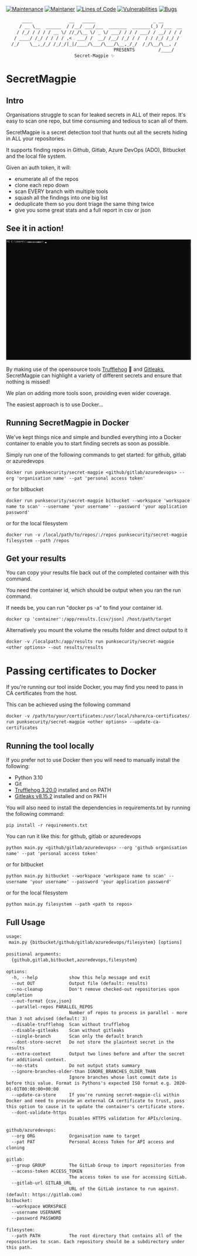 [![Maintenance](https://img.shields.io/badge/Maintained%3F-yes-green.svg)](https://GitHub.com/punk-security/secret-magpie-cli/graphs/commit-activity)
[![Maintaner](https://img.shields.io/badge/maintainer-PunkSecurity-blue)](https://www.punksecurity.co.uk)
[![Lines of Code](https://sonarcloud.io/api/project_badges/measure?project=punk-security_secret-magpie-cli&metric=ncloc)](https://sonarcloud.io/summary/new_code?id=punk-security_secret-magpie-cli)
[![Vulnerabilities](https://sonarcloud.io/api/project_badges/measure?project=punk-security_secret-magpie-cli&metric=vulnerabilities)](https://sonarcloud.io/summary/new_code?id=punk-security_secret-magpie-cli)
[![Bugs](https://sonarcloud.io/api/project_badges/measure?project=punk-security_secret-magpie-cli&metric=bugs)](https://sonarcloud.io/summary/new_code?id=punk-security_secret-magpie-cli)

          ____              __   _____                      _ __       
         / __ \__  ______  / /__/ ___/___  _______  _______(_) /___  __
        / /_/ / / / / __ \/ //_/\__ \/ _ \/ ___/ / / / ___/ / __/ / / /
       / ____/ /_/ / / / / ,<  ___/ /  __/ /__/ /_/ / /  / / /_/ /_/ / 
      /_/    \__,_/_/ /_/_/|_|/____/\___/\___/\__,_/_/  /_/\__/\__, /  
                                             PRESENTS         /____/  
                              Secret-Magpie ✨
                                                  
    
# SecretMagpie 

## Intro

Organisations struggle to scan for leaked secrets in ALL of their repos.  It's easy to scan one repo, but time consuming and tedious to scan all of them.

SecretMagpie is a secret detection tool that hunts out all the secrets hiding in ALL your repositories. 

It supports finding repos in Github, Gitlab, Azure DevOps (ADO), Bitbucket and the local file system.

Given an auth token, it will:

* enumerate all of the repos
* clone each repo down
* scan EVERY branch with multiple tools
* squash all the findings into one big list
* deduplicate them so you dont triage the same thing twice
* give you some great stats and a full report in csv or json

## See it in action!

![CMD](Docs/secret-magpie.gif)

By making use of the opensource tools [Trufflehog](https://github.com/trufflesecurity/trufflehog) 🐷 and [Gitleaks](https://github.com/zricethezav/gitleaks), SecretMagpie can highlight a variety of different secrets and ensure that nothing is missed!

We plan on adding more tools soon, providing even wider coverage.

The easiest approach is to use Docker...

## Running SecretMagpie in Docker

We've kept things nice and simple and bundled everything into a Docker container to enable you to start finding secrets as soon as possible. 

Simply run one of the following commands to get started:
for github, gitlab or azuredevops
```shell
docker run punksecurity/secret-magpie <github/gitlab/azuredevops> --org 'organisation name' --pat 'personal access token'
```
or for bitbucket
```shell
docker run punksecurity/secret-magpie bitbucket --workspace 'workspace name to scan' --username 'your username' --password 'your application password'
```
or for the local filesystem
```shell
docker run -v /local/path/to/repos/:/repos punksecurity/secret-magpie filesystem --path /repos
```
## Get your results
You can copy your results file back out of the completed container with this command.

You need the container id, which should be output when you ran the run command. 

If needs be, you can run "docker ps -a" to find your container id.

```
docker cp 'container':/app/results.[csv/json] /host/path/target
```

Alternatively you mount the volume the results folder and direct output to it

```
docker -v /localpath:/app/results run punksecurity/secret-magpie <other options> --out results/results
```
# Passing certificates to Docker
If you're running our tool inside Docker, you may find you need to pass in CA certificates from the host.

This can be achieved using the following command

```
docker -v /path/to/your/certificates:/usr/local/share/ca-certificates/ run punksecurity/secret-magpie <other options> --update-ca-certificates
```

## Running the tool locally

If you prefer not to use Docker then you will need to manually install the following:

* Python 3.10
* Git
* [Trufflehog 3.20.0](https://github.com/trufflesecurity/trufflehog/releases/tag/v3.20.0) installed and on PATH
* [Gitleaks v8.15.2](https://github.com/zricethezav/gitleaks/releases/tag/v8.15.2) installed and on PATH

You will also need to install the dependencies in requirements.txt by running the following command:

```
pip install -r requirements.txt
```

You can run it like this:
for github, gitlab or azuredevops
```shell
python main.py <github/gitlab/azuredevops> --org 'github organisation name' --pat 'personal access token'
```
or for bitbucket
```shell
python main.py bitbucket --workspace 'workspace name to scan' --username 'your username' --password 'your application password'
```
or for the local filesystem
```shell
python main.py filesystem --path <path to repos>
```

## Full Usage

```
usage: 
 main.py {bitbucket/github/gitlab/azuredevops/filesystem} [options] 

positional arguments:
  {github,gitlab,bitbucket,azuredevops,filesystem}

options:
  -h, --help            show this help message and exit
  --out OUT             Output file (default: results)
  --no-cleanup          Don't remove checked-out repositories upon completion
  --out-format {csv,json}
  --parallel-repos PARALLEL_REPOS
                        Number of repos to process in parallel - more than 3 not advised (default: 3)
  --disable-trufflehog  Scan without trufflehog
  --disable-gitleaks    Scan without gitleaks
  --single-branch       Scan only the default branch
  --dont-store-secret   Do not store the plaintext secret in the results
  --extra-context       Output two lines before and after the secret for additional context.
  --no-stats            Do not output stats summary
  --ignore-branches-older-than IGNORE_BRANCHES_OLDER_THAN
                        Ignore branches whose last commit date is before this value. Format is Pythons's expected ISO format e.g. 2020-01-01T00:00:00+00:00
  --update-ca-store     If you're running secret-magpie-cli within Docker and need to provide an external CA certificate to trust, pass this option to cause it to update the container's certificate store.
  --dont-validate-https
                        Disables HTTPS validation for APIs/cloning.

github/azuredevops:
  --org ORG             Organisation name to target
  --pat PAT             Personal Access Token for API access and cloning

gitlab:
  --group GROUP         The GitLab Group to import repositories from
  --access-token ACCESS_TOKEN
                        The access token to use for accessing GitLab.
  --gitlab-url GITLAB_URL
                        URL of the GitLab instance to run against. (default: https://gitlab.com)
bitbucket:
  --workspace WORKSPACE
  --username USERNAME
  --password PASSWORD

filesystem:
  --path PATH           The root directory that contains all of the repositories to scan. Each repository should be a subdirectory under this path.
```
